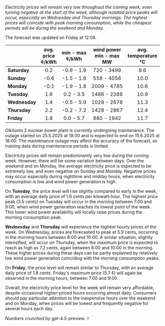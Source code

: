 *Electricity prices will remain very low throughout the coming week, even turning negative at the start of the week, although isolated price peaks will occur, especially on Wednesday and Thursday mornings. The highest prices will coincide with peak morning consumption, while the cheapest periods will be during the weekend and Monday.*

The forecast was updated on Friday at 12:06.

|           | avg.<br>price<br>¢/kWh | min - max<br>¢/kWh | wind power<br>min - max<br>MW | avg.<br>temperature<br>°C |
|:-------------|:----------------:|:----------------:|:-------------:|:-------------:|
| **Saturday** | 0.2 | -0.9 - 1.9 | 720 - 3499 | 9.6 |
| **Sunday** | -0.6 | -1.5 - 1.6 | 558 - 4056 | 10.0 |
| **Monday** | -0.1 | -1.9 - 1.8 | 2009 - 4785 | 10.6 |
| **Tuesday** | 1.6 | 0.2 - 3.5 | 1486 - 2386 | 10.9 |
| **Wednesday** | 1.4 | -0.5 - 5.9 | 1028 - 2678 | 11.3 |
| **Thursday** | 2.2 | -0.2 - 7.2 | 1428 - 2867 | 12.4 |
| **Friday** | 1.8 | 0.0 - 5.7 | 880 - 1942 | 11.7 |

Olkiluoto 2 nuclear power plant is currently undergoing maintenance. The outage started on 25.5.2025 at 18:00 and is expected to end on 15.6.2025 at 18:00. The maintenance outage may affect the accuracy of the forecast, as training data during maintenance periods is limited.

Electricity prices will remain predominantly very low during the coming week. However, there will be some variation between days. Over the weekend and on Monday, the average electricity price is expected to be extremely low, and even negative on Sunday and Monday. Negative prices may occur especially during nighttime and midday hours, when electricity consumption is low and wind power generation is high.

On **Tuesday**, the price level will rise slightly compared to early in the week, with an average daily price of 1.6 cents per kilowatt-hour. The highest price peak (3.5 cents) on Tuesday will occur in the morning between 7:00 and 9:00, when wind power generation reaches its lowest point of the week. This lower wind power availability will locally raise prices during the morning consumption peak.

**Wednesday** and **Thursday** will experience the highest hourly prices of the week. On Wednesday, prices are forecasted to peak at 5.9 cents, occurring in the morning hours between 8:00 and 10:00. A similar situation, slightly intensified, will occur on Thursday, when the maximum price is expected to reach as high as 7.2 cents, again between 8:00 and 10:00 in the morning. These higher prices during these days can be partly explained by relatively low wind power generation coinciding with the morning consumption peaks.

On **Friday**, the price level will remain similar to Thursday, with an average daily price of 1.8 cents. Friday's maximum price (5.7 ¢) will again be observed in the morning hours, between 7:00 and 9:00.

Overall, the electricity price level for the week will remain very affordable, despite occasional higher-priced hours occurring almost daily. Consumers should pay particular attention to the inexpensive hours over the weekend and on Monday, when prices will be lowest and frequently negative for several hours each day.

*Numbers crunched by gpt-4.5-preview.* ⚡
